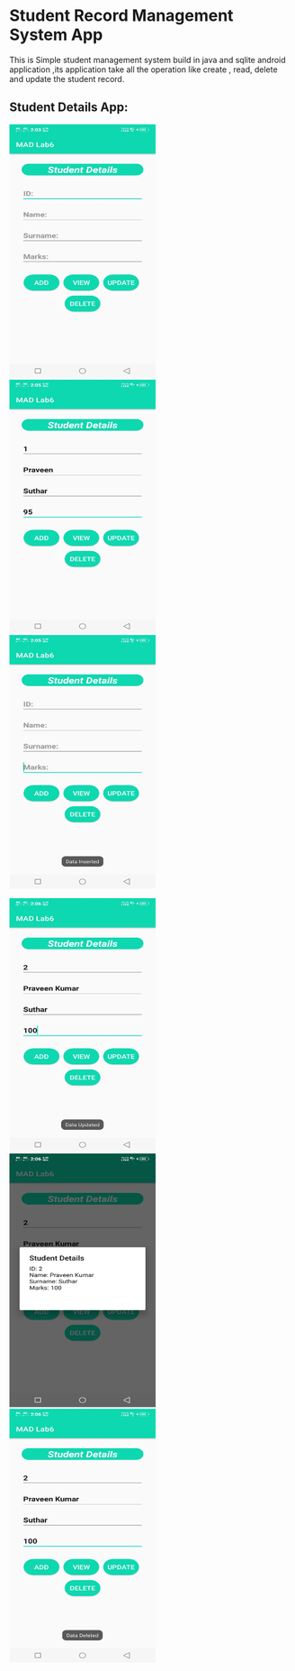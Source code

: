 # Student Record Management System App
This is Simple student management system build in java and sqlite android application ,its application take all the operation like create , read, delete and update the student record.


## Student Details App:

<p float="left">
 <img src="https://github.com/PRAVEEN7230/Students_Record_Management/blob/main/demo/preview6.jpeg" width="260" height="450" />
<img src="https://github.com/PRAVEEN7230/Students_Record_Management/blob/main/demo/preview1.jpeg" width="260" height="450" />
<img src="https://github.com/PRAVEEN7230/Students_Record_Management/blob/main/demo/preview2.jpeg" width="260" height="450" />
</p>


<p float="left">
 <img src="https://github.com/PRAVEEN7230/Students_Record_Management/blob/main/demo/preview3.jpeg" width="260" height="450" />
<img src="https://github.com/PRAVEEN7230/Students_Record_Management/blob/main/demo/preview4.jpeg" width="260" height="450" />
<img src="https://github.com/PRAVEEN7230/Students_Record_Management/blob/main/demo/preview5.jpeg" width="260" height="450" />
</p>
